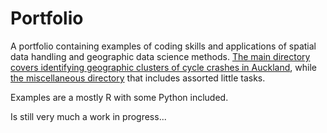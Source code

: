# Portfolio

A portfolio containing examples of coding skills and applications of spatial data handling and geographic data science methods. [The main directory covers identifying geographic clusters of cycle crashes in Auckland](https://github.com/eforsyth/portfolio/tree/main/cycle_crashes), while [the miscellaneous directory](https://github.com/eforsyth/portfolio/tree/main/assorted) that includes assorted little tasks.

Examples are a mostly R with some Python included.

Is still very much a work in progress...
